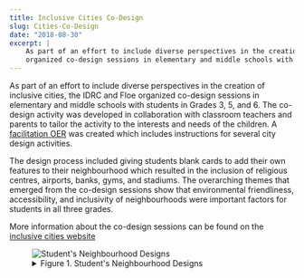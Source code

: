 ```yaml
---
title: Inclusive Cities Co-Design
slug: Cities-Co-Design
date: "2018-08-30"
excerpt: |
    As part of an effort to include diverse perspectives in the creation of inclusive cities, the IDRC and Floe
    organized co-design sessions in elementary and middle schools with students in Grades 3, 5, and 6.
---
```


As part of an effort to include diverse perspectives in the creation of inclusive cities, the IDRC and Floe organized
co-design sessions in elementary and middle schools with students in Grades 3, 5, and 6. The co-design activity was
developed in collaboration with classroom teachers and parents to tailor the activity to the interests and needs of the
children. A [facilitation OER](https://docs.google.com/document/d/1FXPRpp6oafkjaGrcbp4RcVFf3mumyk7dQorMY9_zLhc/edit)
was created which includes instructions for several city design activities.

The design process included giving students blank cards to add their own features to their neighbourhood which resulted
in the inclusion of religious centres, airports, banks, gyms, and stadiums. The overarching themes that emerged from the
co-design sessions show that environmental friendliness, accessibility, and inclusivity of neighbourhoods were important
factors for students in all three grades.

More information about the co-design sessions can be found on the
[inclusive cities website](https://cities.inclusivedesign.ca/ideas/students-results/)

<figure>
    <img src="/news/images/CitiesCoDesign.jpg" alt="Student's Neighbourhood Designs" aria-details="det1">
    <figcaption>
        <details id="det1">
            <summary>
                Figure 1. Student's Neighbourhood Designs
            </summary>
            <p>
                An image showing the design boards of created by students during the co-design sessions.
            </p>
        </details>
    </figcaption>
</figure>
